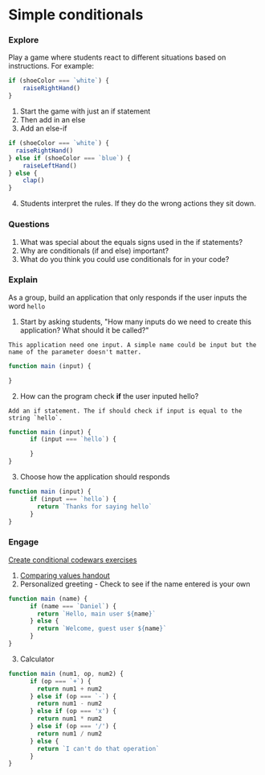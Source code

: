 # Simple conditionals

### Explore
Play a game where students react to different situations based on instructions. For example:
```js
if (shoeColor === `white`) {
	raiseRightHand()
}
```

1. Start the game with just an if statement
2. Then add in an else
3. Add an else-if

  ```js
  if (shoeColor === `white`) {
  	raiseRightHand()
  } else if (shoeColor === `blue`) {
      raiseLeftHand()
  } else {
      clap()
  }
```
4. Students interpret the rules. If they do the wrong actions they sit down.


### Questions

1. What was special about the equals signs used in the if statements?
2. Why are conditionals (if and else) important?
3. What do you think you could use conditionals for in your code?

### Explain
As a group, build an application that only responds if the user inputs the word `hello`

1. Start by asking students, "How many inputs do we need to create this application? What should it be called?"
```
This application need one input. A simple name could be input but the name of the parameter doesn't matter.
```
  ```js
  function main (input) {

  }
  ```
2. How can the program check **if** the user inputed hello?
```
Add an if statement. The if should check if input is equal to the string `hello`.
```
```js
function main (input) {
      if (input === `hello`) {

      }
}
```
3. Choose how the application should responds
```js
function main (input) {
      if (input === `hello`) {
        return `Thanks for saying hello`
      }
}
```

### Engage

[Create conditional codewars exercises](#todo:0)

1. [Comparing values handout]()
2. Personalized greeting - Check to see if the name entered is your own
```js
function main (name) {
      if (name === `Daniel`) {
        return `Hello, main user ${name}`
      } else {
        return `Welcome, guest user ${name}`
      }
}
```
3. Calculator
```js
function main (num1, op, num2) {
      if (op === `+`) {
        return num1 + num2
      } else if (op === `-`) {
        return num1 - num2
      } else if (op === 'x') {
        return num1 * num2
      } else if (op === '/') {
        return num1 / num2
      } else {
        return `I can't do that operation`
      }
}
```
